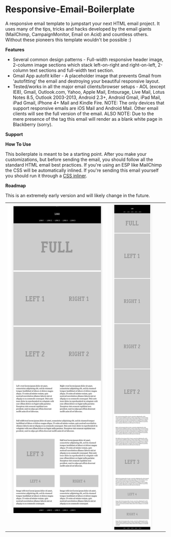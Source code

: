 Responsive-Email-Boilerplate
============================

A responsive email template to jumpstart your next HTML email project. It uses many of the tips, tricks and hacks developed by the email giants (MailChimp, CampaignMonitor, Email on Acid) and countless others. Without these pioneers this template wouldn't be possible :)

**Features**

* Several common design patterns - Full-width responsive header image, 2-column image sections which stack left-on-right and right-on-left, 2-column text sections and full-width text section.
* Gmail App autofit killer - A placeholder image that prevents Gmail from 'autofitting' the email and destroying your beautiful responsive layout. 
* Tested/works in all the major email clients/browser setups - AOL (except IE8), Gmail, Outlook.com, Yahoo, Apple Mail, Entourage, Live Mail, Lotus Notes 8.5, Outlook 2003-2013, Android 2.3+, Android Gmail, iPad Mail, iPad Gmail, iPhone 4+ Mail and Kindle Fire. NOTE: The only devices that support responsive emails are iOS Mail and Android Mail. Other email clients will see the full version of the email. ALSO NOTE: Due to the mere presence of the <meta viewport> tag this email will render as a blank white page in Blackberry (sorry). 

**Support**


**How To Use**

This boilerplate is meant to be a starting point. After you make your customizations, but before sending the email, you should follow all the standard HTML email best practices. If you're using an ESP like MailChimp the CSS will be automatically inlined. If you're sending this email yourself you should run it through a <a href="http://beaker.mailchimp.com/inline-css">CSS inliner</a>.

**Roadmap**

This is an extremely early version and will likely change in the future.

<table>
  <tr>
    <td width="65%" valign="top"><img src="/demo/images/full.jpeg"/></td>
    <td width="35%" valign="top"><img src="/demo/images/mobile.jpeg"/></td>
  </tr>
</table>


